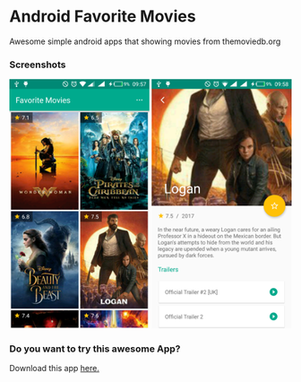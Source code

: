 # Android Favorite Movies
Awesome simple android apps that showing movies from themoviedb.org

### Screenshots

<img src="Screenshot - Home.png" alt="Home" width="250" /> <img src="Screenshot - Detail.png" alt="Movie Detail" width="250" /> 

### Do you want to try this awesome App?
Download this app <a href="https://drive.google.com/file/d/0ByiJThEpACJnSFpmNGdSeHQzRDQ/view" target="_blank">here.</a>


